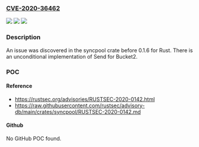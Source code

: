 ### [CVE-2020-36462](https://cve.mitre.org/cgi-bin/cvename.cgi?name=CVE-2020-36462)
![](https://img.shields.io/static/v1?label=Product&message=n%2Fa&color=blue)
![](https://img.shields.io/static/v1?label=Version&message=n%2Fa&color=blue)
![](https://img.shields.io/static/v1?label=Vulnerability&message=n%2Fa&color=brighgreen)

### Description

An issue was discovered in the syncpool crate before 0.1.6 for Rust. There is an unconditional implementation of Send for Bucket2.

### POC

#### Reference
- https://rustsec.org/advisories/RUSTSEC-2020-0142.html
- https://raw.githubusercontent.com/rustsec/advisory-db/main/crates/syncpool/RUSTSEC-2020-0142.md

#### Github
No GitHub POC found.

